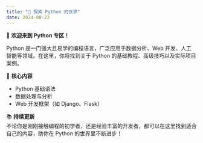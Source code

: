 ```yaml
---
title: "🐍 探索 Python 的世界"
date: 2024-08-22
---
```


👋 **欢迎来到 Python 专区！**

Python 是一门强大且易学的编程语言，广泛应用于数据分析、Web 开发、人工智能等领域。在这里，你将找到关于 Python 的基础教程、高级技巧以及实际项目案例。

🎯 **核心内容**  
- Python 基础语法  
- 数据处理与分析  
- Web 开发框架（如 Django、Flask）

📚 **持续更新**  
不论你是刚刚接触编程的初学者，还是经验丰富的开发者，都可以在这里找到适合自己的内容，助你在 Python 的世界里不断进步！
